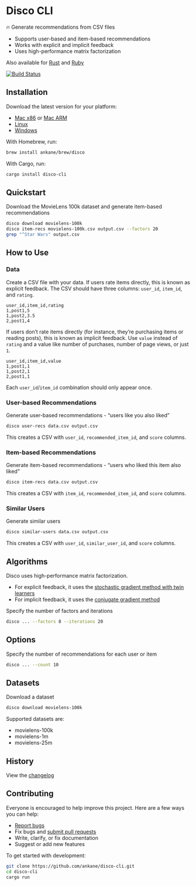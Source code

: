# Disco CLI

:fire: Generate recommendations from CSV files

- Supports user-based and item-based recommendations
- Works with explicit and implicit feedback
- Uses high-performance matrix factorization

Also available for [Rust](https://github.com/ankane/disco-rust) and [Ruby](https://github.com/ankane/disco)

[![Build Status](https://github.com/ankane/disco-cli/workflows/build/badge.svg?branch=master)](https://github.com/ankane/disco-cli/actions)

## Installation

Download the latest version for your platform:

- [Mac x86](https://github.com/ankane/disco-cli/releases/download/v0.1.0/disco-0.1.0-x86_64-apple-darwin.tar.gz) or [Mac ARM](https://github.com/ankane/disco-cli/releases/download/v0.1.0/disco-0.1.0-aarch64-apple-darwin.tar.gz)
- [Linux](https://github.com/ankane/disco-cli/releases/download/v0.1.0/disco-0.1.0-x86_64-unknown-linux-gnu.tar.gz)
- [Windows](https://github.com/ankane/disco-cli/releases/download/v0.1.0/disco-0.1.0-x86_64-pc-windows-msvc.zip)

With Homebrew, run:

```sh
brew install ankane/brew/disco
```

With Cargo, run:

```sh
cargo install disco-cli
```

## Quickstart

Download the MovieLens 100k dataset and generate item-based recommendations

```sh
disco download movielens-100k
disco item-recs movielens-100k.csv output.csv --factors 20
grep "^Star Wars" output.csv
```

## How to Use

### Data

Create a CSV file with your data. If users rate items directly, this is known as explicit feedback. The CSV should have three columns: `user_id`, `item_id`, and `rating`.

```csv
user_id,item_id,rating
1,post1,5
1,post2,3.5
2,post1,4
```

If users don’t rate items directly (for instance, they’re purchasing items or reading posts), this is known as implicit feedback. Use `value` instead of `rating` and a value like number of purchases, number of page views, or just `1`.

```csv
user_id,item_id,value
1,post1,1
1,post2,1
2,post1,1
```

Each `user_id`/`item_id` combination should only appear once.

### User-based Recommendations

Generate user-based recommendations - “users like you also liked”

```sh
disco user-recs data.csv output.csv
```

This creates a CSV with `user_id`, `recommended_item_id`, and `score` columns.

### Item-based Recommendations

Generate item-based recommendations - “users who liked this item also liked”

```sh
disco item-recs data.csv output.csv
```

This creates a CSV with `item_id`, `recommended_item_id`, and `score` columns.

### Similar Users

Generate similar users

```sh
disco similar-users data.csv output.csv
```

This creates a CSV with `user_id`, `similar_user_id`, and `score` columns.

## Algorithms

Disco uses high-performance matrix factorization.

- For explicit feedback, it uses the [stochastic gradient method with twin learners](https://www.csie.ntu.edu.tw/~cjlin/papers/libmf/mf_adaptive_pakdd.pdf)
- For implicit feedback, it uses the [conjugate gradient method](https://www.benfrederickson.com/fast-implicit-matrix-factorization/)

Specify the number of factors and iterations

```sh
disco ... --factors 8 --iterations 20
```

## Options

Specify the number of recommendations for each user or item

```sh
disco ... --count 10
```

## Datasets

Download a dataset

```sh
disco download movielens-100k
```

Supported datasets are:

- movielens-100k
- movielens-1m
- movielens-25m

## History

View the [changelog](https://github.com/ankane/disco-cli/blob/master/CHANGELOG.md)

## Contributing

Everyone is encouraged to help improve this project. Here are a few ways you can help:

- [Report bugs](https://github.com/ankane/disco-cli/issues)
- Fix bugs and [submit pull requests](https://github.com/ankane/disco-cli/pulls)
- Write, clarify, or fix documentation
- Suggest or add new features

To get started with development:

```sh
git clone https://github.com/ankane/disco-cli.git
cd disco-cli
cargo run
```

